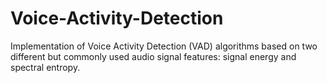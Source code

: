 # Voice-Activity-Detection
Implementation of Voice Activity Detection (VAD) algorithms based on two different but commonly used audio signal features: signal energy and spectral entropy. 
